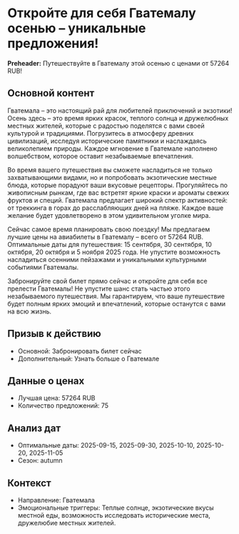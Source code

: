 # Откройте для себя Гватемалу осенью – уникальные предложения!

**Preheader:** Путешествуйте в Гватемалу этой осенью с ценами от 57264 RUB!

## Основной контент

Гватемала – это настоящий рай для любителей приключений и экзотики! Осень здесь – это время ярких красок, теплого солнца и дружелюбных местных жителей, которые с радостью поделятся с вами своей культурой и традициями. Погрузитесь в атмосферу древних цивилизаций, исследуя исторические памятники и наслаждаясь великолепием природы. Каждое мгновение в Гватемале наполнено волшебством, которое оставит незабываемые впечатления.

Во время вашего путешествия вы сможете насладиться не только захватывающими видами, но и попробовать экзотические местные блюда, которые порадуют ваши вкусовые рецепторы. Прогуляйтесь по живописным рынкам, где вас встретят яркие краски и ароматы свежих фруктов и специй. Гватемала предлагает широкий спектр активностей: от треккинга в горах до расслабляющих дней на пляже. Каждое ваше желание будет удовлетворено в этом удивительном уголке мира.

Сейчас самое время планировать свою поездку! Мы предлагаем лучшие цены на авиабилеты в Гватемалу – всего от 57264 RUB. Оптимальные даты для путешествия: 15 сентября, 30 сентября, 10 октября, 20 октября и 5 ноября 2025 года. Не упустите возможность насладиться осенними пейзажами и уникальными культурными событиями Гватемалы.

Забронируйте свой билет прямо сейчас и откройте для себя все прелести Гватемалы! Не упустите шанс стать частью этого незабываемого путешествия. Мы гарантируем, что ваше путешествие будет полным ярких эмоций и впечатлений, которые останутся с вами на всю жизнь.

## Призыв к действию

- Основной: Забронировать билет сейчас
- Дополнительный: Узнать больше о Гватемале

## Данные о ценах

- Лучшая цена: 57264 RUB
- Количество предложений: 75

## Анализ дат

- Оптимальные даты: 2025-09-15, 2025-09-30, 2025-10-10, 2025-10-20, 2025-11-05
- Сезон: autumn

## Контекст

- Направление: Гватемала
- Эмоциональные триггеры: Теплые солнце, экзотические вкусы местной еды, возможность исследовать исторические места, дружелюбие местных жителей.
